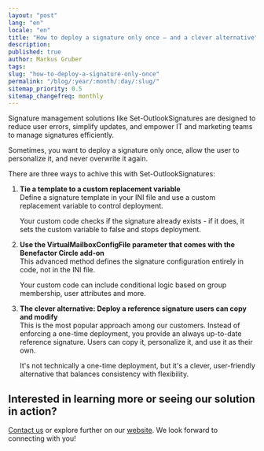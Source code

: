 ```yaml
---
layout: "post"
lang: "en"
locale: "en"
title: "How to deploy a signature only once – and a clever alternative"
description:
published: true
author: Markus Gruber
tags:
slug: "how-to-deploy-a-signature-only-once"
permalink: "/blog/:year/:month/:day/:slug/"
sitemap_priority: 0.5
sitemap_changefreq: monthly
---
```

Signature management solutions like Set-OutlookSignatures are designed to reduce user errors, simplify updates, and empower IT and marketing teams to manage signatures efficiently.

Sometimes, you want to deploy a signature only once, allow the user to personalize it, and never overwrite it again.

There are three ways to achive this with Set-OutlookSignatures:
1. **Tie a template to a custom replacement variable**  
    Define a signature template in your INI file and use a custom replacement variable to control deployment.

    Your custom code checks if the signature already exists - if it does, it sets the custom variable to false and stops deployment.
2. **Use the VirtualMailboxConfigFile parameter that comes with the Benefactor Circle add-on**  
    This advanced method defines the signature configuration entirely in code, not in the INI file.
    
    Your custom code can include conditional logic based on group membership, user attributes and more.
3. **The clever alternative: Deploy a reference signature users can copy and modify**  
    This is the most popular approach among our customers. Instead of enforcing a one-time deployment, you provide an always up-to-date reference signature. Users can copy it, personalize it, and use it as their own.
    
    It's not technically a one-time deployment, but it's a clever, user-friendly alternative that balances consistency with flexibility.

## Interested in learning more or seeing our solution in action?
[Contact us](/contact/) or explore further on our [website](/). We look forward to connecting with you!